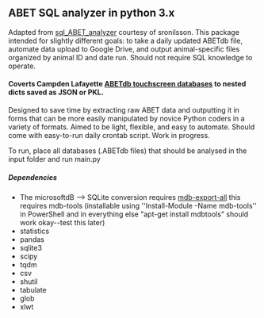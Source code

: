 ## ABET SQL analyzer in python 3.x

Adapted from [sql_ABET_analyzer](https://github.com/sronilsson/sql_ABET_analyzer) courtesy of sronilsson. This package intended for slightly different goals: to take a daily updated ABETdb file, automate data upload to Google Drive, and output animal-specific files organized by animal ID and date run. Should not require SQL knowledge to operate.

#### Coverts Campden Lafayette [ABETdb touchscreen databases](http://lafayetteneuroscience.com/products/abetii-touch-screen-software) to nested dicts saved as JSON or PKL.

Designed to save time by extracting raw ABET data and outputting it in forms that can be more easily manipulated by novice Python coders in a variety of formats. Aimed to be light, flexible, and easy to automate. Should come with easy-to-run daily crontab script. Work in progress.

To run, place all databases (.ABETdb files) that should be analysed in the input folder and run main.py

##### Dependencies
* The microsoftdB --> SQLite conversion requires [mdb-export-all](https://github.com/pavlov99/mdb-export-all)
  this requires mdb-tools (installable using ''Install-Module -Name mdb-tools'' in PowerShell and in everything else "apt-get install mdbtools" should work okay--test this later)
* statistics
* pandas
* sqlite3
* scipy
* tqdm
* csv
* shutil
* tabulate
* glob
* xlwt
